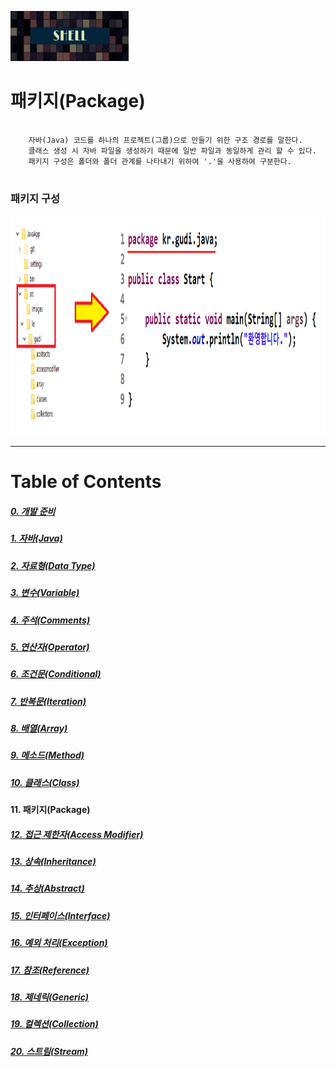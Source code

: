 <img src="../../../images/Untitled-1.jpg" width="189" height="80"></img>

# 패키지(Package)
<pre>
  <code>
	자바(Java) 코드를 하나의 프로젝트(그룹)으로 만들기 위한 구조 경로를 말한다.
	클래스 생성 시 자바 파일을 생성하기 때문에 일반 파일과 동일하게 관리 할 수 있다.
	패키지 구성은 폴더와 폴더 관계를 나타내기 위하여 '.'을 사용하여 구분한다.
  </code>
</pre>

### 패키지 구성
<img src="../../../images/Package.png" width="1104" height="352"></img>


----
# Table of Contents
##### [0. 개발 준비](../../../../../../)
##### [1. 자바(Java)](../java)
##### [2. 자료형(Data Type)](../datatype)
##### [3. 변수(Variable)](../variable)
##### [4. 주석(Comments)](../comments)
##### [5. 연산자(Operator)](../operator)
##### [6. 조건문(Conditional)](../conditional)
##### [7. 반복문(Iteration)](../iteration)
##### [8. 배열(Array)](../array)
##### [9. 메소드(Method)](../method)
##### [10. 클래스(Class)](../classes)
#### 11. 패키지(Package)
##### [12. 접근 제한자(Access Modifier)](../accessmodifier)
##### [13. 상속(Inheritance)](../inheritance)
##### [14. 추상(Abstract)](../abstracts)
##### [15. 인터페이스(Interface)](../interfaces)
##### [16. 예외 처리(Exception)](../exceptions)
##### [17. 참조(Reference)](../references)
##### [18. 제네릭(Generic)](../generics)
##### [19. 컬렉션(Collection)](../collections)
##### [20. 스트림(Stream)](../streams)
